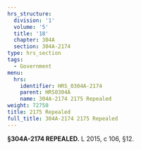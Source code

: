 ```yaml
---
hrs_structure:
  division: '1'
  volume: '5'
  title: '18'
  chapter: 304A
  section: 304A-2174
type: hrs_section
tags:
  - Government
menu:
  hrs:
    identifier: HRS_0304A-2174
    parent: HRS0304A
    name: 304A-2174 2175 Repealed
weight: 72750
title: 2175 Repealed
full_title: 304A-2174 2175 Repealed
---
```

**§304A-2174 REPEALED.** L 2015, c 106, §12.